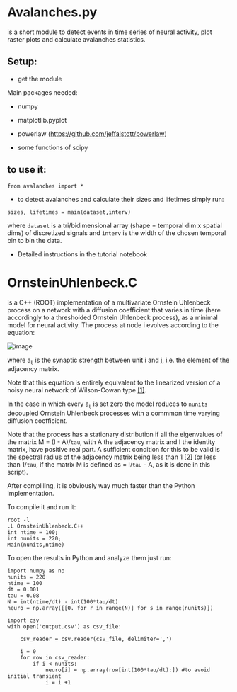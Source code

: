 # Avalanches.py 
is a short module to detect events in time series of neural activity, plot raster plots and  calculate avalanches statistics.


## Setup:

- get the module

Main packages needed:

- numpy

- matplotlib.pyplot

- powerlaw (https://github.com/jeffalstott/powerlaw)

- some functions of scipy

## to use it: 


```from avalanches import * ```

- to detect avalanches and calculate their sizes and lifetimes simply run:

```
sizes, lifetimes = main(dataset,interv)
```
   where ```dataset``` is a tri/bidimensional array (shape = temporal dim x spatial dims) of discretized signals and ```interv``` is the width of the chosen temporal bin to bin the data.
   
- Detailed instructions in the tutorial notebook

# OrnsteinUhlenbeck.C
is a C++ (ROOT) implementation of a multivariate Ornstein Uhlenbeck process on a network with a diffusion coefficient that varies in time (here accordingly to a thresholded Ornstein Uhlenbeck process), as a minimal model for neural activity. The process at node i evolves according to the equation:

![image](https://github.com/benedetta-mariani/Avalanches-in-rat-barrel-cortex/blob/master/image.jpg)

where a<sub>ij</sub> is the synaptic strength between unit i and j, i.e. the element of the adjacency matrix. 

Note that this equation is entirely equivalent to the linearized version of a noisy neural network of Wilson-Cowan type [[1]](https://seis.bristol.ac.uk/~sb15704/papers/267384.pdf).

In the case in which every a<sub>ij</sub> is set zero the model reduces to ```nunits``` decoupled Ornstein Uhlenbeck processes with a commmon time varying diffusion coefficient.

Note that the process has a stationary distribution if all the eigenvalues of the matrix M = (I - A)/```tau```, with A the adjacency matrix and I the identity matrix, have positive real part. A sufficient condition for this to be valid is the spectral radius of the adjacency matrix being less than 1 [[2]](https://arxiv.org/pdf/2007.07447.pdf) (or less than 1/```tau```, if the matrix M is defined as = I/```tau``` - A, as it is done in this script).

After compliling, it is obviously way much faster than the Python implementation.

To compile it and run it:

```
root -l
.L OrnsteinUhlenbeck.C++
int ntime = 100;
int nunits = 220;
Main(nunits,ntime)
```
To open the results in Python and analyze them just run:

```
import numpy as np
nunits = 220
ntime = 100
dt = 0.001
tau = 0.08
N = int(ntime/dt) - int(100*tau/dt)
neuro = np.array([[0. for r in range(N)] for s in range(nunits)])

import csv
with open('output.csv') as csv_file:
    
    csv_reader = csv.reader(csv_file, delimiter=',')

    i = 0
    for row in csv_reader:
        if i < nunits:
            neuro[i] = np.array(row[int(100*tau/dt):]) #to avoid initial transient
            i = i +1
            
```






